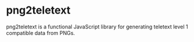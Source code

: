 # png2teletext

png2teletext is a functional JavaScript library for generating teletext level 1 compatible data from PNGs.
